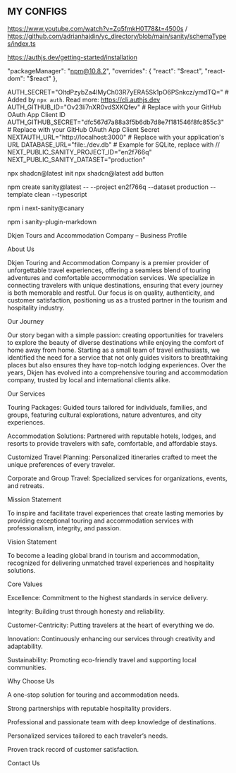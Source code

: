 
## MY CONFIGS


https://www.youtube.com/watch?v=Zq5fmkH0T78&t=4500s / https://github.com/adrianhajdin/yc_directory/blob/main/sanity/schemaTypes/index.ts


https://authjs.dev/getting-started/installation

 "packageManager": "npm@10.8.2",
  "overrides": {
    "react": "$react",
    "react-dom": "$react"
  },

AUTH_SECRET="OltdPzybZa4lMyCh03R7yERA5Sk1pO6PSnkcz/ymdTQ=" # Added by `npx auth`. Read more: https://cli.authjs.dev
AUTH_GITHUB_ID="Ov23li7nXR0vdSXKQfev" # Replace with your GitHub OAuth App Client ID
AUTH_GITHUB_SECRET="dfc567d7a88a3f5b6db7d8e7f181546f8fc855c3" # Replace with your GitHub OAuth App Client Secret
NEXTAUTH_URL="http://localhost:3000" # Replace with your application's URL
DATABASE_URL="file:./dev.db" # Example for SQLite, replace with
//
NEXT_PUBLIC_SANITY_PROJECT_ID="en2f766q"
NEXT_PUBLIC_SANITY_DATASET="production"


npx shadcn@latest init
npx shadcn@latest add button


npm create sanity@latest -- --project en2f766q --dataset production --template clean --typescript 

npm i next-sanity@canary

npm i sanity-plugin-markdown























































Dkjen Tours and Accommodation Company – Business Profile
 
About Us
 
Dkjen Touring and Accommodation Company is a premier provider of unforgettable travel experiences, offering a seamless blend of touring adventures and comfortable accommodation services. We specialize in connecting travelers with unique destinations, ensuring that every journey is both memorable and restful. Our focus is on quality, authenticity, and customer satisfaction, positioning us as a trusted partner in the tourism and hospitality industry.
 
Our Journey
 
Our story began with a simple passion: creating opportunities for travelers to explore the beauty of diverse destinations while enjoying the comfort of home away from home. Starting as a small team of travel enthusiasts, we identified the need for a service that not only guides visitors to breathtaking places but also ensures they have top-notch lodging experiences. Over the years, Dkjen has evolved into a comprehensive touring and accommodation company, trusted by local and international clients alike.
 
Our Services
 
Touring Packages: Guided tours tailored for individuals, families, and groups, featuring cultural explorations, nature adventures, and city experiences.
 
Accommodation Solutions: Partnered with reputable hotels, lodges, and resorts to provide travelers with safe, comfortable, and affordable stays.
 
Customized Travel Planning: Personalized itineraries crafted to meet the unique preferences of every traveler.
 
Corporate and Group Travel: Specialized services for organizations, events, and retreats.
 
 
Mission Statement
 
To inspire and facilitate travel experiences that create lasting memories by providing exceptional touring and accommodation services with professionalism, integrity, and passion.
 
Vision Statement
 
To become a leading global brand in tourism and accommodation, recognized for delivering unmatched travel experiences and hospitality solutions.
 
Core Values
 
Excellence: Commitment to the highest standards in service delivery.
 
Integrity: Building trust through honesty and reliability.
 
Customer-Centricity: Putting travelers at the heart of everything we do.
 
Innovation: Continuously enhancing our services through creativity and adaptability.
 
Sustainability: Promoting eco-friendly travel and supporting local communities.
 
 
Why Choose Us
 
A one-stop solution for touring and accommodation needs.
 
Strong partnerships with reputable hospitality providers.
 
Professional and passionate team with deep knowledge of destinations.
 
Personalized services tailored to each traveler’s needs.
 
Proven track record of customer satisfaction.
 
 
Contact Us
 

 
